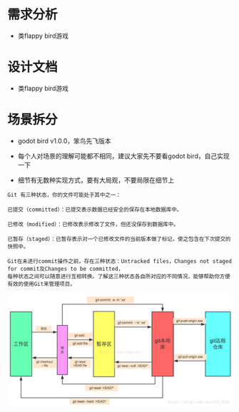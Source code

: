 # 需求分析

- 类flappy bird游戏

# 设计文档

- 类flappy bird游戏

# 场景拆分

- godot bird v1.0.0，笨鸟先飞版本

- 每个人对场景的理解可能都不相同，建议大家先不要看godot bird，自己实现一下

- 细节有无数种实现方式，要有大局观，不要局限在细节上

```
Git 有三种状态，你的文件可能处于其中之一：

已提交（committed）：已提交表示数据已经安全的保存在本地数据库中。

已修改（modified）：已修改表示修改了文件，但还没保存到数据库中。

已暂存（staged）：已暂存表示对一个已修改文件的当前版本做了标记，使之包含在下次提交的快照中。

Git在未进行commit操作之前，存在三种状态：Untracked files，Changes not staged for commit及Changes to be committed，
每种状态之间可以随意进行互相转换。了解这三种状态各自所对应的不同情况，能够帮助你方便有效的使用Git来管理项目。
```

![Image text](image/205/205-0.png)
